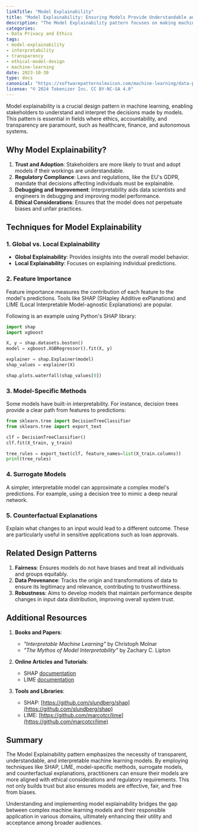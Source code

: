 ```yaml
---
linkTitle: "Model Explainability"
title: "Model Explainability: Ensuring Models Provide Understandable and Interpretable Results"
description: "The Model Explainability pattern focuses on making machine learning models transparent, understandable, and interpretable to various stakeholders."
categories:
- Data Privacy and Ethics
tags:
- model-explainability
- interpretability
- transparency
- ethical-model-design
- machine-learning
date: 2023-10-30
type: docs
canonical: "https://softwarepatternslexicon.com/machine-learning/data-privacy-and-ethics/ethical-model-design/model-explainability"
license: "© 2024 Tokenizer Inc. CC BY-NC-SA 4.0"
---
```



Model explainability is a crucial design pattern in machine learning, enabling stakeholders to understand and interpret the decisions made by models. This pattern is essential in fields where ethics, accountability, and transparency are paramount, such as healthcare, finance, and autonomous systems.

## Why Model Explainability?

1. **Trust and Adoption**: Stakeholders are more likely to trust and adopt models if their workings are understandable.
2. **Regulatory Compliance**: Laws and regulations, like the EU's GDPR, mandate that decisions affecting individuals must be explainable.
3. **Debugging and Improvement**: Interpretability aids data scientists and engineers in debugging and improving model performance.
4. **Ethical Considerations**: Ensures that the model does not perpetuate biases and unfair practices.

## Techniques for Model Explainability

### 1. **Global vs. Local Explainability**
- **Global Explainability**: Provides insights into the overall model behavior.
- **Local Explainability**: Focuses on explaining individual predictions.

### 2. **Feature Importance**
Feature importance measures the contribution of each feature to the model's predictions. Tools like SHAP (SHapley Additive exPlanations) and LIME (Local Interpretable Model-agnostic Explanations) are popular.

Following is an example using Python's SHAP library:

```python
import shap
import xgboost

X, y = shap.datasets.boston()
model = xgboost.XGBRegressor().fit(X, y)

explainer = shap.Explainer(model)
shap_values = explainer(X)

shap.plots.waterfall(shap_values[0])
```

### 3. **Model-Specific Methods**
Some models have built-in interpretability. For instance, decision trees provide a clear path from features to predictions:

```python
from sklearn.tree import DecisionTreeClassifier
from sklearn.tree import export_text

clf = DecisionTreeClassifier()
clf.fit(X_train, y_train)

tree_rules = export_text(clf, feature_names=list(X_train.columns))
print(tree_rules)
```

### 4. **Surrogate Models**
A simpler, interpretable model can approximate a complex model's predictions. For example, using a decision tree to mimic a deep neural network.

### 5. **Counterfactual Explanations**
Explain what changes to an input would lead to a different outcome. These are particularly useful in sensitive applications such as loan approvals.

## Related Design Patterns

1. **Fairness**: Ensures models do not have biases and treat all individuals and groups equitably.
2. **Data Provenance**: Tracks the origin and transformations of data to ensure its legitimacy and relevance, contributing to trustworthiness.
3. **Robustness**: Aims to develop models that maintain performance despite changes in input data distribution, improving overall system trust.

## Additional Resources

1. **Books and Papers**:
    - *"Interpretable Machine Learning"* by Christoph Molnar
    - *"The Mythos of Model Interpretability"* by Zachary C. Lipton
  
2. **Online Articles and Tutorials**:
    - SHAP [documentation](https://shap.readthedocs.io/)
    - LIME [documentation](https://github.com/marcotcr/lime)

3. **Tools and Libraries**:
    - SHAP: [https://github.com/slundberg/shap](https://github.com/slundberg/shap)
    - LIME: [https://github.com/marcotcr/lime](https://github.com/marcotcr/lime)

## Summary

The Model Explainability pattern emphasizes the necessity of transparent, understandable, and interpretable machine learning models. By employing techniques like SHAP, LIME, model-specific methods, surrogate models, and counterfactual explanations, practitioners can ensure their models are more aligned with ethical considerations and regulatory requirements. This not only builds trust but also ensures models are effective, fair, and free from biases.

Understanding and implementing model explainability bridges the gap between complex machine learning models and their responsible application in various domains, ultimately enhancing their utility and acceptance among broader audiences.
